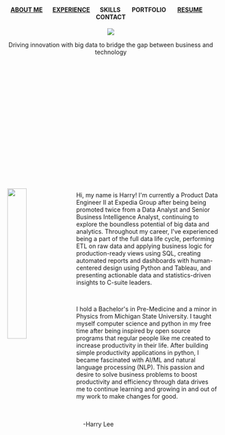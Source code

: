 <h4>
  <p align="center">
    <a href=https://docs.google.com/viewer?url=https://leeharry709.github.io/portfolio_v2/>ABOUT ME</a>&nbsp;&nbsp;&nbsp;&nbsp;&nbsp;&nbsp; 
    <a href=https://docs.google.com/viewer?url=https://leeharry709.github.io/experience/>EXPERIENCE</a>&nbsp;&nbsp;&nbsp;&nbsp;&nbsp;&nbsp; 
    SKILLS &nbsp;&nbsp;&nbsp;&nbsp;&nbsp;&nbsp; 
    PORTFOLIO &nbsp;&nbsp;&nbsp;&nbsp;&nbsp;&nbsp; 
    <a href=https://docs.google.com/viewer?url=https://raw.githubusercontent.com/leeharry709/resume/main/Harold_Lee_Resume_2023.pdf>RESUME</a>&nbsp;&nbsp;&nbsp;&nbsp;&nbsp;&nbsp;
    CONTACT</p>
</h4>

<center><img src="https://raw.githubusercontent.com/leeharry709/portfolio_v2/main/center%20image.jpg"></center>

<p align="center">Driving innovation with big data to bridge the gap between business and technology</p>

<br><br><br><br><br><br><br><br><br><br><br><br><br><br><br><br>

<img src="https://raw.githubusercontent.com/leeharry709/portfolio_v2/main/20230529_183929.jpg" width="30%" align="left" hspace="10" vspace="10">
<br>
Hi, my name is Harry! I'm currently a Product Data Engineer II at Expedia Group after being being promoted twice from a Data Analyst and Senior Business Intelligence Analyst, continuing to explore the boundless potential of big data and analytics. Throughout my career, I've experienced being a part of the full data life cycle, performing ETL on raw data and applying business logic for production-ready views using SQL, creating automated reports and dashboards with human-centered design using Python and Tableau, and presenting actionable data and statistics-driven insights to C-suite leaders.

&nbsp;&nbsp;

I hold a Bachelor's in Pre-Medicine and a minor in Physics from Michigan State University. I taught myself computer science and python in my free time after being inspired by open source programs that regular people like me created to increase productivity in their life. After building simple productivity applications in python, I became fascinated with AI/ML and natural language processing (NLP). This passion and desire to solve business problems to boost productivity and efficiency through data drives me to continue learning and growing in and out of my work to make changes for good.

<br><br>&nbsp;&nbsp;&nbsp;&nbsp;-Harry Lee
